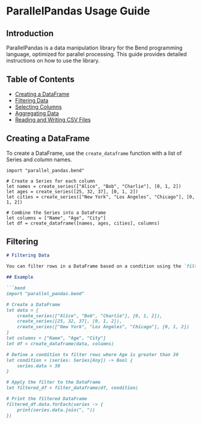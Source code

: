 # ParallelPandas Usage Guide

## Introduction

ParallelPandas is a data manipulation library for the Bend programming language, optimized for parallel processing. This guide provides detailed instructions on how to use the library.

## Table of Contents

- [Creating a DataFrame](#creating-a-dataframe)
- [Filtering Data](filtering.md)
- [Selecting Columns](selecting_columns.md)
- [Aggregating Data](aggregating.md)
- [Reading and Writing CSV Files](reading_writing_csv.md)

## Creating a DataFrame

To create a DataFrame, use the `create_dataframe` function with a list of Series and column names.

```bend
import "parallel_pandas.bend"

# Create a Series for each column
let names = create_series(["Alice", "Bob", "Charlie"], [0, 1, 2])
let ages = create_series([25, 32, 37], [0, 1, 2])
let cities = create_series(["New York", "Los Angeles", "Chicago"], [0, 1, 2])

# Combine the Series into a DataFrame
let columns = ["Name", "Age", "City"]
let df = create_dataframe([names, ages, cities], columns)
```

## Filtering
```markdown
# Filtering Data

You can filter rows in a DataFrame based on a condition using the `filter_dataframe` function.

## Example

```bend
import "parallel_pandas.bend"

# Create a DataFrame
let data = [
    create_series(["Alice", "Bob", "Charlie"], [0, 1, 2]),
    create_series([25, 32, 37], [0, 1, 2]),
    create_series(["New York", "Los Angeles", "Chicago"], [0, 1, 2])
]
let columns = ["Name", "Age", "City"]
let df = create_dataframe(data, columns)

# Define a condition to filter rows where Age is greater than 30
let condition = (series: Series[Any]) -> Bool {
    series.data > 30
}

# Apply the filter to the DataFrame
let filtered_df = filter_dataframe(df, condition)

# Print the filtered DataFrame
filtered_df.data.forEach(series -> {
    print(series.data.join(", "))
})
```
